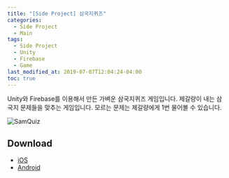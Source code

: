 ```yaml
---
title: "[Side Project] 삼국지퀴즈"
categories: 
  - Side Project
  - Main
tags:
  - Side Project
  - Unity
  - Firebase
  - Game
last_modified_at: 2019-07-07T12:04:24-04:00
toc: true
---
```

Unity와 Firebase를 이용해서 만든 가벼운 삼국지퀴즈 게임입니다.
제갈량이 내는 삼국지 문제들을 맞추는 게임입니다.
모르는 문제는 제갈량에게 1번 물어볼 수 있습니다.

![SamQuiz](https://user-images.githubusercontent.com/4060030/60764513-78132480-a0c6-11e9-8930-c1fabd0c5f81.png "SamQuiz")

Download
--
- [iOS](https://apple.co/2KPgKsT)
- [Android](http://bit.ly/2ZmW5QW)